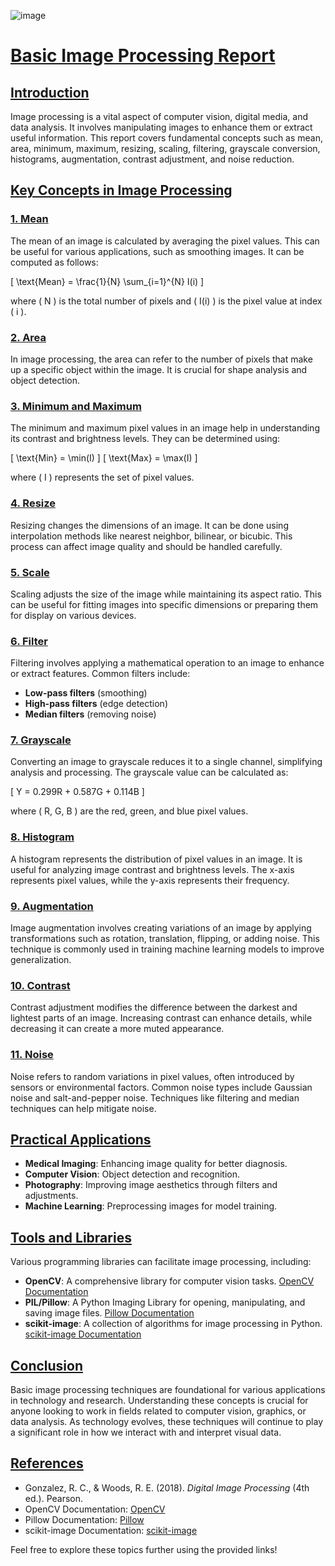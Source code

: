 ![image](https://github.com/user-attachments/assets/ce7c482e-f0e0-45e3-bf15-39845520ada1)


# [Basic Image Processing Report](#basic-image-processing-report)

## [Introduction](#introduction)

Image processing is a vital aspect of computer vision, digital media, and data analysis. It involves manipulating images to enhance them or extract useful information. This report covers fundamental concepts such as mean, area, minimum, maximum, resizing, scaling, filtering, grayscale conversion, histograms, augmentation, contrast adjustment, and noise reduction.

## [Key Concepts in Image Processing](#key-concepts-in-image-processing)

### [1. Mean](#1-mean)
The mean of an image is calculated by averaging the pixel values. This can be useful for various applications, such as smoothing images. It can be computed as follows:

\[
\text{Mean} = \frac{1}{N} \sum_{i=1}^{N} I(i)
\]

where \( N \) is the total number of pixels and \( I(i) \) is the pixel value at index \( i \).

### [2. Area](#2-area)
In image processing, the area can refer to the number of pixels that make up a specific object within the image. It is crucial for shape analysis and object detection.

### [3. Minimum and Maximum](#3-minimum-and-maximum)
The minimum and maximum pixel values in an image help in understanding its contrast and brightness levels. They can be determined using:

\[
\text{Min} = \min(I)
\]
\[
\text{Max} = \max(I)
\]

where \( I \) represents the set of pixel values.

### [4. Resize](#4-resize)
Resizing changes the dimensions of an image. It can be done using interpolation methods like nearest neighbor, bilinear, or bicubic. This process can affect image quality and should be handled carefully.

### [5. Scale](#5-scale)
Scaling adjusts the size of the image while maintaining its aspect ratio. This can be useful for fitting images into specific dimensions or preparing them for display on various devices.

### [6. Filter](#6-filter)
Filtering involves applying a mathematical operation to an image to enhance or extract features. Common filters include:

- **Low-pass filters** (smoothing)
- **High-pass filters** (edge detection)
- **Median filters** (removing noise)

### [7. Grayscale](#7-grayscale)
Converting an image to grayscale reduces it to a single channel, simplifying analysis and processing. The grayscale value can be calculated as:

\[
Y = 0.299R + 0.587G + 0.114B
\]

where \( R, G, B \) are the red, green, and blue pixel values.

### [8. Histogram](#8-histogram)
A histogram represents the distribution of pixel values in an image. It is useful for analyzing image contrast and brightness levels. The x-axis represents pixel values, while the y-axis represents their frequency.

### [9. Augmentation](#9-augmentation)
Image augmentation involves creating variations of an image by applying transformations such as rotation, translation, flipping, or adding noise. This technique is commonly used in training machine learning models to improve generalization.

### [10. Contrast](#10-contrast)
Contrast adjustment modifies the difference between the darkest and lightest parts of an image. Increasing contrast can enhance details, while decreasing it can create a more muted appearance.

### [11. Noise](#11-noise)
Noise refers to random variations in pixel values, often introduced by sensors or environmental factors. Common noise types include Gaussian noise and salt-and-pepper noise. Techniques like filtering and median techniques can help mitigate noise.

## [Practical Applications](#practical-applications)

- **Medical Imaging**: Enhancing image quality for better diagnosis.
- **Computer Vision**: Object detection and recognition.
- **Photography**: Improving image aesthetics through filters and adjustments.
- **Machine Learning**: Preprocessing images for model training.

## [Tools and Libraries](#tools-and-libraries)

Various programming libraries can facilitate image processing, including:

- **OpenCV**: A comprehensive library for computer vision tasks. [OpenCV Documentation](https://docs.opencv.org/)
- **PIL/Pillow**: A Python Imaging Library for opening, manipulating, and saving image files. [Pillow Documentation](https://pillow.readthedocs.io/)
- **scikit-image**: A collection of algorithms for image processing in Python. [scikit-image Documentation](https://scikit-image.org/)

## [Conclusion](#conclusion)

Basic image processing techniques are foundational for various applications in technology and research. Understanding these concepts is crucial for anyone looking to work in fields related to computer vision, graphics, or data analysis. As technology evolves, these techniques will continue to play a significant role in how we interact with and interpret visual data.

## [References](#references)

- Gonzalez, R. C., & Woods, R. E. (2018). *Digital Image Processing* (4th ed.). Pearson.
- OpenCV Documentation: [OpenCV](https://docs.opencv.org/)
- Pillow Documentation: [Pillow](https://pillow.readthedocs.io/)
- scikit-image Documentation: [scikit-image](https://scikit-image.org/)

Feel free to explore these topics further using the provided links!
